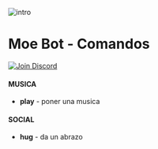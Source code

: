 ![intro](https://i.imgur.com/cZy8YvL.png)
# Moe Bot - Comandos
[![Join Discord](https://img.shields.io/badge/discord-join-7289DA.svg)](https://discord.gg/wJEJtmF)
#### **MUSICA**
* **play** - poner una musica

#### **SOCIAL**
* **hug** - da un abrazo

